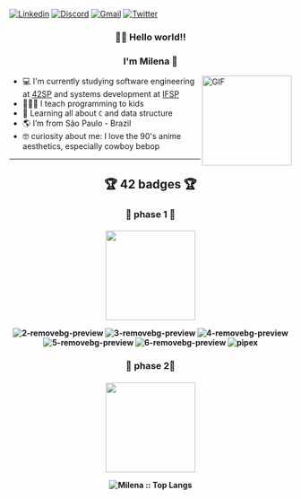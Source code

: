 [![Linkedin](https://img.shields.io/badge/-LinkedIn-blue?style=flat&logo=Linkedin&logoColor=white)](https://www.linkedin.com/in/milenacarecho/)
[![Discord](https://img.shields.io/badge/-Discord-5662E9?style=flat&logo=Discord&logoColor=white)](https://discordapp.com/users/277265936946429953)
[![Gmail](https://img.shields.io/badge/-Gmail-c14438?style=flat&logo=Gmail&logoColor=white)](mailto:milena.c@aluno.ifsp.edu.br)
[![Twitter](https://img.shields.io/badge/-Twitter-1DA1F2?style=flat&logo=Twitter&logoColor=white)](https://twitter.com/MilenaCarecho)

<h3 align="center">👩‍🚀 Hello world!!</h3>
<h3 align="center">I'm Milena 👋</h3>


<img align="right" alt="GIF" height="160px" src="https://c.tenor.com/2SYQNv5NTGQAAAAM/cowboy-bebop.gif" />


- 💻 I'm currently studying software engineering at [42SP](https://www.42sp.org.br/) and systems development at [IFSP](https://www.ifsp.edu.br/)
- 👩🏻‍🏫 I teach programming to kids
- 🌱 Learning all about `C` and data structure
- 🌎 I’m from São Paulo - Brazil
- 🤓 curiosity about me: I love the 90's anime aesthetics, especially cowboy bebop


---

<h2 align="center">🏆 42 badges 🏆</h2>

<h3 align="center"> 🥉 phase 1 🥉</h3>
<h4 align="center">
<img align="center" height="160px" src="https://user-images.githubusercontent.com/98053054/151610762-69c4ac26-cbb6-43e6-9fa1-037c3f085253.png" />

![2-removebg-preview](https://user-images.githubusercontent.com/98053054/151611442-dc327b44-b61e-430d-85c8-9789af8824be.png)
![3-removebg-preview](https://user-images.githubusercontent.com/98053054/151611429-e4a36218-d7d4-4473-be17-c540d5142727.png)
![4-removebg-preview](https://user-images.githubusercontent.com/98053054/151611436-17a59a6a-92ea-4fce-8875-729ec921b159.png)
![5-removebg-preview](https://user-images.githubusercontent.com/98053054/151611452-4bccbc17-efc9-44e0-822c-8c37fe870aa5.png)
![6-removebg-preview](https://user-images.githubusercontent.com/98053054/151611470-10211f6e-3235-4f24-b23a-86ceaed87374.png)
![pipex](https://user-images.githubusercontent.com/98053054/151612892-1c10eb9f-62e8-44ba-a671-36be46d40a2d.png)


 
 
<h3 align="center">🥈 phase 2🥈</h3>
<h4 align="center">
<img align="center" height="160px" src="https://user-images.githubusercontent.com/98053054/151610762-69c4ac26-cbb6-43e6-9fa1-037c3f085253.png" />

<p align="center"><img src="https://github-readme-stats.vercel.app/api/top-langs/?username=m-carecho&langs_count=10&theme=graywhite&layout=compact" alt="Milena :: Top Langs" /></p>

